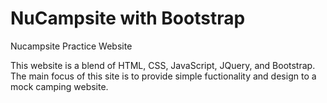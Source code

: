 # NuCampsite with Bootstrap
Nucampsite Practice Website 

This website is a blend of HTML, CSS, JavaScript, JQuery, and Bootstrap. 
The main focus of this site is to provide simple fuctionality and design to a mock camping website. 
